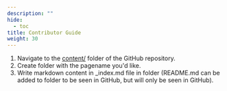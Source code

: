 ```yaml
---
description: ""
hide: 
  - toc
title: Contributor Guide
weight: 30
---
```


1. Navigate to the [content/](https://github.com/frcmi/frcmi.github.io/tree/master/content) folder of the GitHub repository.
2. Create folder with the pagename you'd like.
3. Write markdown content in _index.md file in folder (README.md can be added to folder to be seen in GitHub, but will only be seen in GitHub).
